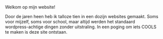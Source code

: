 Welkom op mijn website!

Door de jaren heen heb ik talloze tien in een dozijn websites gemaakt. Soms voor mijzelf, soms voor school, maar altijd werden het standaard wordpress-achtige dingen zonder uitstraling. In een poging om iets COOLS te maken is deze site ontstaan.

